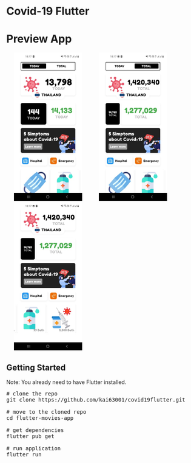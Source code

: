 # Covid-19 Flutter


# Preview App

<p align="left">
  <img width="180" src="./screenshort/241460093_4685879078111429_1383919680335908983_n.jpg" alt="1" hspace="20"/>
  <img width="180" src="./screenshort/241094525_396616785410150_3619783771607123271_n.jpg" alt="2" hspace="20"/>
  <img width="180" src="./screenshort/241958297_248338767193599_1939643983083385280_n.jpg" alt="2" hspace="20"/>
</p>

## Getting Started
Note: You already need to have Flutter installed.
<pre>
# clone the repo
git clone https://github.com/kai63001/covid19flutter.git 

# move to the cloned repo
cd flutter-movies-app

# get dependencies
flutter pub get

# run application
flutter run
</pre>
